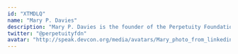 ```yaml
---
id: "XTMDLQ"
name: "Mary P. Davies"
description: "Mary P. Davies is the founder of the Perpetuity Foundation.  She is a legal technologist and researcher based in the Cayman Islands.   Her research focus is perpetuity, in the context of what makes projects and ecosystems last.  Mary’s  Ethereum Fellowship research project, the Digital Asset Perpetuity Project,  is focused on harmonizing Ethereum with the law, specifically the requirements of property law, and will answer the question “What happens to your Eth when you die?”"
twitter: "@perpetuityfdn"
avatar: "http://speak.devcon.org/media/avatars/Mary_photo_from_linkedin_6l78dtS.jpg"
---
```

